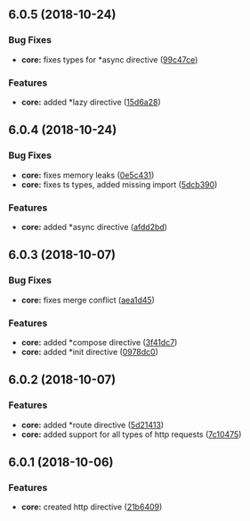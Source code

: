 <a name="6.0.5"></a>
## 6.0.5 (2018-10-24)


### Bug Fixes

* **core:** fixes types for *async directive ([99c47ce](https://github.com/ngxf/platform/commit/99c47ce))


### Features

* **core:** added *lazy directive ([15d6a28](https://github.com/ngxf/platform/commit/15d6a28))



<a name="6.0.4"></a>
## 6.0.4 (2018-10-24)


### Bug Fixes

* **core:** fixes memory leaks ([0e5c431](https://github.com/ngxf/platform/commit/0e5c431))
* **core:** fixes ts types, added missing import ([5dcb390](https://github.com/ngxf/platform/commit/5dcb390))


### Features

* **core:** added *async directive ([afdd2bd](https://github.com/ngxf/platform/commit/afdd2bd))



<a name="6.0.3"></a>
## 6.0.3 (2018-10-07)


### Bug Fixes

* **core:** fixes merge conflict ([aea1d45](https://github.com/ngxf/platform/commit/aea1d45))


### Features

* **core:** added *compose directive ([3f41dc7](https://github.com/ngxf/platform/commit/3f41dc7))
* **core:** added *init directive ([0978dc0](https://github.com/ngxf/platform/commit/0978dc0))



<a name="6.0.2"></a>
## 6.0.2 (2018-10-07)


### Features

* **core:** added *route directive ([5d21413](https://github.com/ngxf/platform/commit/5d21413))
* **core:** added support for all types of http requests ([7c10475](https://github.com/ngxf/platform/commit/7c10475))



<a name="6.0.1"></a>
## 6.0.1 (2018-10-06)


### Features

* **core:** created http directive ([21b6409](https://github.com/ngxf/platform/commit/21b6409))



